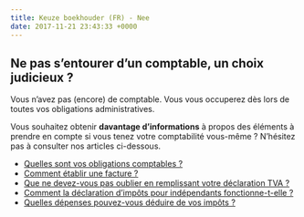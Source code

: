 ```yaml
---
title: Keuze boekhouder (FR) - Nee
date: 2017-11-21 23:43:33 +0000
---
```

## Ne pas s’entourer d’un comptable, un choix judicieux ?

Vous n’avez pas (encore) de comptable. Vous vous occuperez dès lors de toutes vos obligations administratives.

Vous souhaitez obtenir **davantage d’informations** à propos des éléments à prendre en compte si vous tenez votre comptabilité vous-même ? N’hésitez pas à consulter nos articles ci-dessous.

* [Quelles sont vos obligations comptables ?](https://blog.xerius.be/debutant/quelles-sont-vos-obligations-comptables)
* [Comment établir une facture ?](https://blog.xerius.be/debutant/etablir-une-facture)
* [Que ne devez-vous pas oublier en remplissant votre déclaration TVA ?](https://blog.xerius.be/debutant/deposer-sa-declaration-de-tva-une-liste-de-controle-utile)
* [Comment la déclaration d’impôts pour indépendants fonctionne-t-elle ?](http://blog.xerius.be/debutant/declaration-dimpots-pour-independants)
* [Quelles dépenses pouvez-vous déduire de vos impôts ?](http://blog.xerius.be/debutant/frais-deduire-independant)